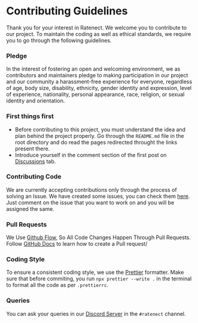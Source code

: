 # Contributing Guidelines

Thank you for your interest in Ratenect. We welcome you to contribute to our project. To maintain the coding as well as ethical standards, we require you to go through the following guidelines.

### Pledge

In the interest of fostering an open and welcoming environment, we as contributors and maintainers pledge to making participation in our project and our community a harassment-free experience for everyone, regardless of age, body size, disability, ethnicity, gender identity and expression, level of experience, nationality, personal appearance, race, religion, or sexual identity and orientation.

### First things first

- Before contributing to this project, you must understand the idea and plan behind the project properly. Go through the `README.md` file in the root directory and do read the pages redirected throught the links present there.
- Introduce yourself in the comment section of the first post on [Discussions](https://github.com/cbrtl/ratenect-backend/discussions/6) tab.

### Contributing Code

We are currently accepting contributions only through the process of solving an Issue. We have created some issues, you can check them [here](https://github.com/cbrtl/ratenect-backend/issues). Just comment on the issue that you want to work on and you will be assigned the same.

### Pull Requests

We Use [Github Flow](https://guides.github.com/introduction/flow/index.html), So All Code Changes Happen Through Pull Requests. Follow [GitHub Docs](https://docs.github.com/en/github/collaborating-with-pull-requests/proposing-changes-to-your-work-with-pull-requests/creating-a-pull-request) to learn how to create a Pull request/

### Coding Style

To ensure a consistent coding style, we use the [Prettier](https://prettier.io/docs/en/index.html) formatter. Make sure that before commiting, you run `npx prettier --write .` in the terminal to format all the code as per `.prettierrc`.

### Queries

You can ask your queries in our [Discord Server](https://discord.com/invite/3qry3u569v) in the `#ratenect` channel.
